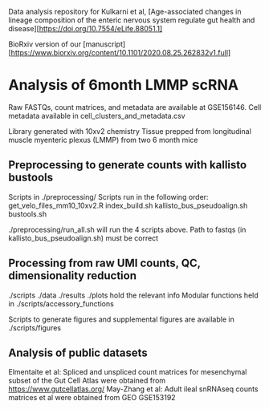 Data analysis repository for Kulkarni et al, [Age-associated changes in lineage composition of the enteric nervous system regulate gut health and disease][https://doi.org/10.7554/eLife.88051.1]

BioRxiv version of our [manuscript][https://www.biorxiv.org/content/10.1101/2020.08.25.262832v1.full]

 # Analysis of 6month LMMP scRNA

Raw FASTQs, count matrices, and metadata are available at GSE156146. Cell metadata available in cell_clusters_and_metadata.csv

Library generated with 10xv2 chemistry
Tissue prepped from longitudinal muscle myenteric plexus (LMMP) from two 6 month mice
 
## Preprocessing to generate counts with kallisto bustools
Scripts in ./preprocessing/
Scripts run in the following order:
get_velo_files_mm10_10xv2.R
  index_build.sh
    kallisto_bus_pseudoalign.sh
      bustools.sh
      
./preprocessing/run_all.sh will run the 4 scripts above. Path to fastqs 
  (in kallisto_bus_pseudoalign.sh) must be correct

## Processing from raw UMI counts, QC, dimensionality reduction
./scripts ./data ./results ./plots hold the relevant info
Modular functions held in ./scripts/accessory_functions

Scripts to generate figures and supplemental figures are available in ./scripts/figures

## Analysis of public datasets
Elmentaite et al: Spliced and unspliced count matrices for mesenchymal subset of the Gut Cell Atlas were obtained from https://www.gutcellatlas.org/
May-Zhang et al: Adult ileal snRNAseq counts matrices et al were obtained from GEO GSE153192


